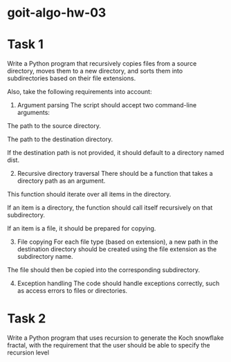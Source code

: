 # goit-algo-hw-03

# Task 1

Write a Python program that recursively copies files from a source directory, moves them to a new directory, and sorts them into subdirectories based on their file extensions.

Also, take the following requirements into account:

1. Argument parsing
   The script should accept two command-line arguments:

The path to the source directory.

The path to the destination directory.

If the destination path is not provided, it should default to a directory named dist.

2. Recursive directory traversal
   There should be a function that takes a directory path as an argument.

This function should iterate over all items in the directory.

If an item is a directory, the function should call itself recursively on that subdirectory.

If an item is a file, it should be prepared for copying.

3. File copying
   For each file type (based on extension), a new path in the destination directory should be created using the file extension as the subdirectory name.

The file should then be copied into the corresponding subdirectory.

4. Exception handling
   The code should handle exceptions correctly, such as access errors to files or directories.

# Task 2

Write a Python program that uses recursion to generate the Koch snowflake fractal, with the requirement that the user should be able to specify the recursion level
